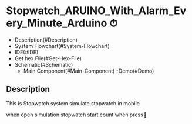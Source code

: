 # Stopwatch_ARUINO_With_Alarm_Every_Minute_Arduino ⏱
- Description(#Description)
- System Flowchart(#System-Flowchart)
- IDE(#IDE)
- Get hex Flie(#Get-Hex-File)
- Schematic(#Schematic)
  - Main Component(#Main-Component)
-Demo(#Demo)

## Description
<p>This is Stopwatch system simulate stopwatch in mobile </p>
<p>when open simulation stopwatch start count when press🔔</p>
